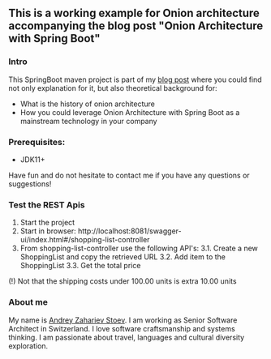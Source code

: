 ## This is a working example for Onion architecture accompanying the blog post "Onion Architecture with Spring Boot"

### Intro
This SpringBoot maven project is part of my [blog post](https://blog.mimacom.com/onion-architecture-spring-boot/) where you could find not only explanation for it, but also theoretical background for:
- What is the history of onion architecture
- How you could leverage Onion Architecture with Spring Boot as a mainstream technology in your company

### Prerequisites:
- JDK11+

Have fun and do not hesitate to contact me if you have any questions or suggestions!

### Test the REST Apis

1. Start the project
2. Start in browser: http://localhost:8081/swagger-ui/index.html#/shopping-list-controller
3. From shopping-list-controller use the following API's:
3.1. Create a new ShoppingList and copy the retrieved URL
3.2. Add item to the ShoppingList
3.3. Get the total price 
   
(!) Not that the shipping costs under 100.00 units is extra 10.00 units

### About me
My name is [Andrey Zahariev Stoev](https://www.linkedin.com/in/andistoev). 
I am working as Senior Software Architect in Switzerland.
I love software craftsmanship and systems thinking.
I am passionate about travel, languages and cultural diversity exploration.

